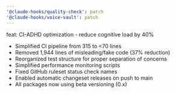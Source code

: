 ```yaml
---
'@claude-hooks/quality-check': patch
'@claude-hooks/voice-vault': patch
---
```


feat: CI-ADHD optimization - reduce cognitive load by 40%

- Simplified CI pipeline from 315 to <70 lines
- Removed 1,944 lines of misleading/fake code (37% reduction)
- Reorganized test structure for proper separation of concerns
- Simplified performance monitoring scripts
- Fixed GitHub ruleset status check names
- Enabled automatic changeset releases on push to main
- All packages now using beta versioning (0.x)
